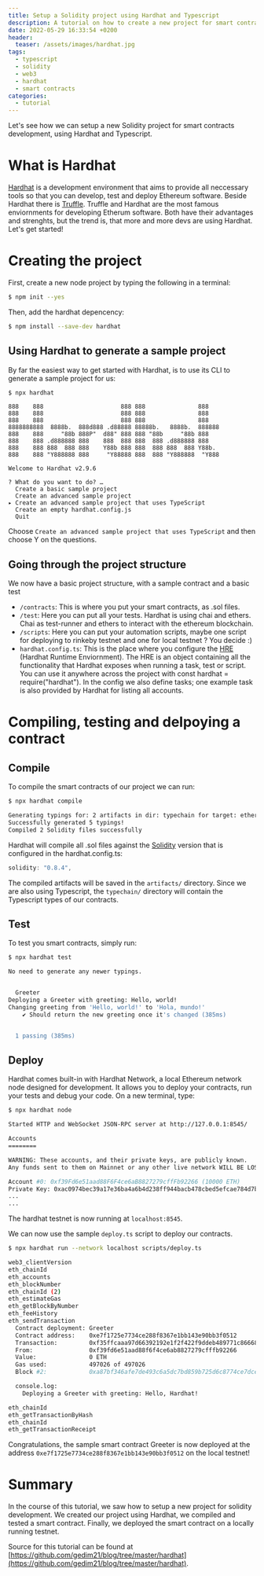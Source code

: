 ```yaml
---
title: Setup a Solidity project using Hardhat and Typescript
description: A tutorial on how to create a new project for smart contracts development using Solidity, Hardhat and Typescript
date: 2022-05-29 16:33:54 +0200
header:
  teaser: /assets/images/hardhat.jpg
tags: 
  - typescript
  - solidity
  - web3
  - hardhat
  - smart contracts
categories:
  - tutorial
---
```


Let's see how we can setup a new Solidity project for smart contracts development, using Hardhat and Typescript.

# What is Hardhat

[Hardhat](https://hardhat.org/) is a development environment that aims to provide all neccessary tools so that you can develop, test and deploy Ethereum software.
Beside Hardhat there is [Truffle](https://trufflesuite.com/docs/truffle/). Truffle and Hardhat are the most famous enviornments for developing Etherum software. Both have their advantages and strenghts, but the trend is, that more and more devs are using Hardhat.
Let's get started!

# Creating the project

First, create a new node project by typing the following in a terminal:

```bash
$ npm init --yes
```

Then, add the hardhat depencency:

```bash
$ npm install --save-dev hardhat
```


## Using Hardhat to generate a sample project

By far the easiest way to get started with Hardhat, is to use its CLI to generate a sample project for us:

```bash
$ npx hardhat
```

```text
888    888                      888 888               888
888    888                      888 888               888
888    888                      888 888               888
8888888888  8888b.  888d888 .d88888 88888b.   8888b.  888888
888    888     "88b 888P"  d88" 888 888 "88b     "88b 888
888    888 .d888888 888    888  888 888  888 .d888888 888
888    888 888  888 888    Y88b 888 888  888 888  888 Y88b.
888    888 "Y888888 888     "Y88888 888  888 "Y888888  "Y888

Welcome to Hardhat v2.9.6

? What do you want to do? …
  Create a basic sample project
  Create an advanced sample project
▸ Create an advanced sample project that uses TypeScript
  Create an empty hardhat.config.js
  Quit
```

Choose `Create an advanced sample project that uses TypeScript` and then choose Y on the questions.

## Going through the project structure

We now have a basic project structure, with a sample contract and a basic test

 - `/contracts`: This is where you put your smart contracts, as .sol files.
 - `/test`: Here you can put all your tests. Hardhat is using chai and ethers. Chai as test-runner and ethers to interact with the ethereum blockchain.
 - `/scripts`: Here you can put your automation scripts, maybe one script for deploying to rinkeby testnet and one for local testnet ? You decide :)
 - `hardhat.config.ts`: This is the place where you configure the [HRE](https://hardhat.org/advanced/hardhat-runtime-environment.html) (Hardhat Runtime Enviornment). The HRE  is an object containing all the functionality that Hardhat exposes when running a task, test or script. You can use it anywhere across the project with const hardhat = require("hardhat"). In the config we also define tasks; one example task is also provided by Hardhat for listing all accounts.

# Compiling, testing and delpoying a contract

## Compile

To compile the smart contracts of our project we can run:

```bash
$ npx hardhat compile 
```

```bash
Generating typings for: 2 artifacts in dir: typechain for target: ethers-v5
Successfully generated 5 typings!
Compiled 2 Solidity files successfully
```

Hardhat will compile all .sol files against the [Solidity](https://docs.soliditylang.org/en/v0.8.14/) version that is configured in the hardhat.config.ts:


```javascript
solidity: "0.8.4",
```

The compiled artifacts will be saved in the `artifacts/` directory. Since we are also using Typescript, the `typechain/` directory will contain the Typescript types of our contracts.


## Test

To test you smart contracts, simply run:

```bash
$ npx hardhat test
```


```bash
No need to generate any newer typings.


  Greeter
Deploying a Greeter with greeting: Hello, world!
Changing greeting from 'Hello, world!' to 'Hola, mundo!'
    ✔ Should return the new greeting once it's changed (385ms)


  1 passing (385ms)
```

## Deploy

Hardhat comes built-in with Hardhat Network, a local Ethereum network node designed for development. It allows you to deploy your contracts, run your tests and debug your code. On a new terminal, type:

```bash
$ npx hardhat node
```

```bash
Started HTTP and WebSocket JSON-RPC server at http://127.0.0.1:8545/

Accounts
========

WARNING: These accounts, and their private keys, are publicly known.
Any funds sent to them on Mainnet or any other live network WILL BE LOST.

Account #0: 0xf39Fd6e51aad88F6F4ce6aB8827279cffFb92266 (10000 ETH)
Private Key: 0xac0974bec39a17e36ba4a6b4d238ff944bacb478cbed5efcae784d7bf4f2ff80
...
...
```

The hardhat testnet is now running at `localhost:8545`.

We can now use the sample `deploy.ts` script to deploy our contracts.

```bash
$ npx hardhat run --network localhost scripts/deploy.ts
```

```bash
web3_clientVersion
eth_chainId
eth_accounts
eth_blockNumber
eth_chainId (2)
eth_estimateGas
eth_getBlockByNumber
eth_feeHistory
eth_sendTransaction
  Contract deployment: Greeter
  Contract address:    0xe7f1725e7734ce288f8367e1bb143e90bb3f0512
  Transaction:         0xf35ffcaaa97d66392192e1f2f422f9ddeb489771c86668ebc060142a95de569a
  From:                0xf39fd6e51aad88f6f4ce6ab8827279cfffb92266
  Value:               0 ETH
  Gas used:            497026 of 497026
  Block #2:            0xa87bf346afe7de493c6a5dc7bd859b725d6c8774ce7dce50a906a2575312c84b

  console.log:
    Deploying a Greeter with greeting: Hello, Hardhat!

eth_chainId
eth_getTransactionByHash
eth_chainId
eth_getTransactionReceipt
```

Congratulations, the sample smart contract Greeter is now deployed at the address `0xe7f1725e7734ce288f8367e1bb143e90bb3f0512` on the local testnet!

# Summary

In the course of this tutorial, we saw how to setup a new project for solidity development. We created our project using Hardhat, we compiled and tested a smart contract. Finally, we deployed the smart contract on a locally running testnet. 

Source for this tutorial can be found at [https://github.com/gedim21/blog/tree/master/hardhat](https://github.com/gedim21/blog/tree/master/hardhat).
